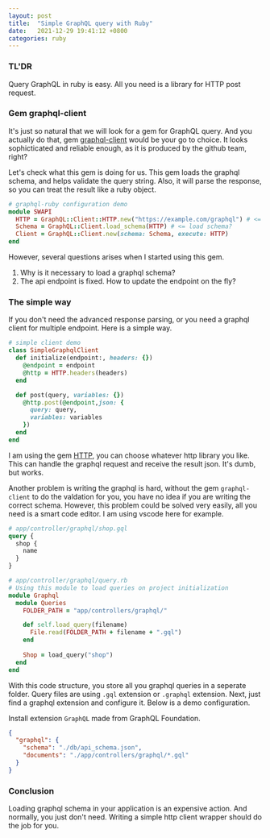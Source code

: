 ```yaml
---
layout: post
title:  "Simple GraphQL query with Ruby"
date:   2021-12-29 19:41:12 +0800
categories: ruby
---
```


### TL'DR

Query GraphQL in ruby is easy. All you need is a library for HTTP post request.

### Gem graphql-client

It's just so natural that we will look for a gem for GraphQL query. And you actually do that, gem [graphql-client](https://github.com/github/graphql-client) would be your go to choice. It looks sophicticated and reliable enough, as it is produced by the github team, right?

Let's check what this gem is doing for us. This gem loads the graphql schema, and helps validate the query string. Also, it will parse the response, so you can treat the result like a ruby object.

```ruby
# graphql-ruby configuration demo
module SWAPI
  HTTP = GraphQL::Client::HTTP.new("https://example.com/graphql") # <= fixed url?
  Schema = GraphQL::Client.load_schema(HTTP) # <= load schema?
  Client = GraphQL::Client.new(schema: Schema, execute: HTTP)
end
```

However, several questions arises when I started using this gem.
1. Why is it necessary to load a graphql schema?
2. The api endpoint is fixed. How to update the endpoint on the fly?

### The simple way

If you don't need the advanced response parsing, or you need a graphql client for multiple endpoint. Here is a simple way.

```ruby
# simple client demo
class SimpleGraphqlClient
  def initialize(endpoint:, headers: {})
    @endpoint = endpoint
    @http = HTTP.headers(headers)
  end

  def post(query, variables: {})
    @http.post(@endpoint,json: {
      query: query,
      variables: variables
    })
  end
end
```

I am using the gem [HTTP](https://github.com/httprb/http), you can choose whatever http library you like. This can handle the graphql request and receive the result json. It's dumb, but works.

Another problem is writing the graphql is hard, without the gem `graphql-client` to do the valdation for you, you have no idea if you are writing the correct schema. However, this problem could be solved very easily, all you need is a smart code editor. I am using vscode here for example. 

```graphql
# app/controller/graphql/shop.gql
query {
  shop {
    name
  }
}
```

```ruby
# app/controller/graphql/query.rb
# Using this module to load queries on project initialization
module Graphql
  module Queries
    FOLDER_PATH = "app/controllers/graphql/"

    def self.load_query(filename)
      File.read(FOLDER_PATH + filename + ".gql")
    end
  
    Shop = load_query("shop")
  end
end
```

With this code structure, you store all you graphql queries in a seperate folder. Query files are using `.gql` extension or `.graphql` extension. Next, just find a graphql extension and configure it. Below is a demo configuration.

Install extension `GraphQL` made from GraphQL Foundation.

```json
{
  "graphql": {
    "schema": "./db/api_schema.json",
    "documents": "./app/controllers/graphql/*.gql"
  }
}
```

### Conclusion

Loading graphql schema in your application is an expensive action. And normally, you just don't need. Writing a simple http client wrapper should do the job for you.

